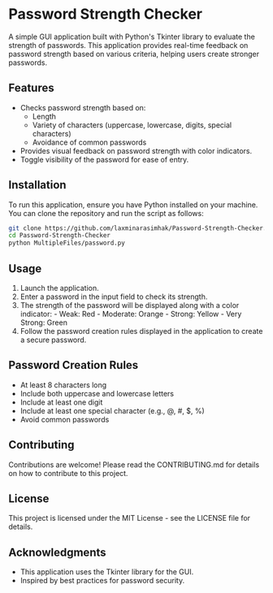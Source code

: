 # Password Strength Checker

A simple GUI application built with Python's Tkinter library to evaluate the strength of passwords. This application provides real-time feedback on password strength based on various criteria, helping users create stronger passwords.

## Features
- Checks password strength based on:
  - Length
  - Variety of characters (uppercase, lowercase, digits, special characters)
  - Avoidance of common passwords
- Provides visual feedback on password strength with color indicators.
- Toggle visibility of the password for ease of entry.

## Installation
To run this application, ensure you have Python installed on your machine. You can clone the repository and run the script as follows:

```bash
git clone https://github.com/laxminarasimhak/Password-Strength-Checker.git
cd Password-Strength-Checker
python MultipleFiles/password.py
```

## Usage
1. Launch the application.
2. Enter a password in the input field to check its strength.
3. The strength of the password will be displayed along with a color indicator:
          - Weak: Red
          - Moderate: Orange
          - Strong: Yellow
          - Very Strong: Green
4. Follow the password creation rules displayed in the application to create a secure password.

## Password Creation Rules
- At least 8 characters long
- Include both uppercase and lowercase letters
- Include at least one digit
- Include at least one special character (e.g., @, #, $, %)
- Avoid common passwords

## Contributing
Contributions are welcome! Please read the CONTRIBUTING.md for details on how to contribute to this project.

## License
This project is licensed under the MIT License - see the LICENSE file for details.

## Acknowledgments
- This application uses the Tkinter library for the GUI.
- Inspired by best practices for password security.
